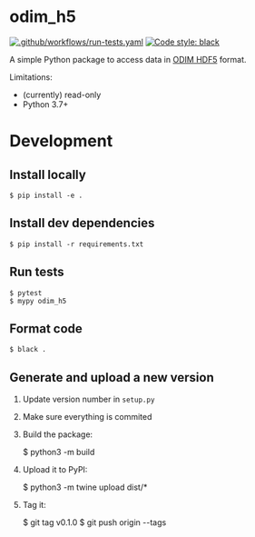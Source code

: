 # odim_h5

[![.github/workflows/run-tests.yaml](https://github.com/inbo/odim_h5/actions/workflows/run-tests.yaml/badge.svg)](https://github.com/inbo/odim_h5/actions/workflows/run-tests.yaml)
[![Code style: black](https://img.shields.io/badge/code%20style-black-000000.svg)](https://github.com/psf/black)

A simple Python package to access data in [ODIM HDF5](https://www.eumetnet.eu/wp-content/uploads/2019/01/ODIM_H5_v23.pdf) format.

Limitations:

- (currently) read-only
- Python 3.7+

# Development

## Install locally

    $ pip install -e .

## Install dev dependencies

    $ pip install -r requirements.txt

## Run tests

    $ pytest
    $ mypy odim_h5

## Format code

    $ black .

## Generate and upload a new version

1) Update version number in `setup.py`
2) Make sure everything is commited 
3) Build the package:


    $ python3 -m build
   
4) Upload it to PyPI:
   

    $ python3 -m twine upload dist/*
   
5) Tag it:
   

    $ git tag v0.1.0
    $ git push origin --tags



